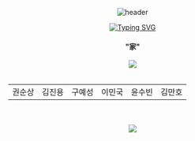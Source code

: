 <div align="center">
  
![header](https://capsule-render.vercel.app/api?type=wave&color=gradient&height=200&section=header&text=家&fontSize=90&fontColor=333333)


  
  <!-- Title Typing Effect -->
<a href="https://git.io/typing-svg"><img src="https://readme-typing-svg.demolab.com?font=Lobster&color=58A6FF&size=35&pause=1000&center=true&vCenter=true&random=false&width=435&lines=Hello%2C+We+are+家;We+are+Best+Team" alt="Typing SVG" /></a>
<div align="center">  
  <h4>"家"</h4>
</div>

<div align="center">  
  <img src="https://github.com/WillingToGoHome/.github/assets/157683242/9340bc68-09f2-437e-8bce-db53c3c67f23">  
</div>
<br>
<div align="center">
  <table>
    <tr>
<!--       <td><img src="https://i.ibb.co/YQfp1x9/image.png" alt="image" border="0"></td>
      <td><img src="https://i.ibb.co/zhx0BD8/image.png" alt="image" border="0"></td>
      <td><img src="https://i.ibb.co/g9mS2t3/image.png" alt="image" border="0"></td>
      <td><img src="https://i.ibb.co/KFvWRzJ/image.png" alt="image" border="0"></td> -->
    </tr>
    <tr colspan="2">
      <td>권순상</td>
      <td>김진용</td>
      <td>구예성</td>
      <td>이민국</td>
      <td>윤수빈</td>
      <td>김만호</td>
    </tr>
  </table>
</div>

<br>
<br>
<!-- Footer banner -->
<img src="https://capsule-render.vercel.app/api?type=rect&color=0:E34C26,10:DA5B0B,30:C6538C,75:3572A5,100:A371F7&height=40&section=footer&text=&fontSize=0"/>
</div>
